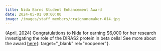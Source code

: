 ```yaml
---
title: Nida Earns Student Enhancement Award
date: 2024-05-01 00:00:00
image: /images/staff_members/craignunemaker-014.jpg
---
```

(April, 2024) Congratulations to Nida for earning $6,000 for her research investigating the role of the DIRAS2 protein in beta cells! See more about the award [here](https://www.ohio.edu/news/2024/05/ohio-students-honored-student-enhancement-awards "Award Info"){: target="_blank" rel="noopener"}.